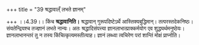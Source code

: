 +++
title = "39 श्रद्धावाल्ँ लभते ज्ञानम्"

+++
।।4.39।। किंच **श्रद्धावानिति।** श्रद्धावान् गुरूपदिष्टेऽर्थे
आस्तिक्यबुद्धिमान्। तत्परस्तदेकनिष्ठः। संयतेन्द्रियश्च तज्ज्ञानं लभते
नान्यः। अतः श्रद्धादिसंपत्त्या ज्ञानलाभात्प्राक्कर्मयोग एव
शुद्ध्यर्थमनुष्ठेयः। ज्ञानलाभानन्तरं तु न तस्य किंचित्कृत्यमस्तीत्याह।
ज्ञानं लब्ध्वा त्वचिरेण परां शान्तिं मोक्षं प्राप्नोति।
